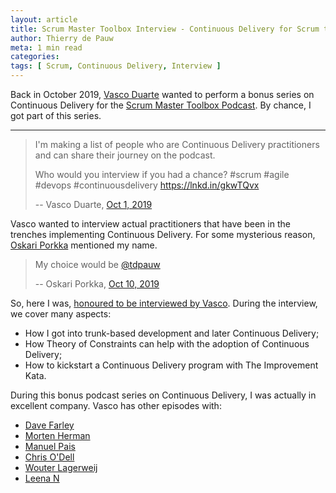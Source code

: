 ```yaml
---
layout: article
title: Scrum Master Toolbox Interview - Continuous Delivery for Scrum teams
author: Thierry de Pauw
meta: 1 min read
categories:
tags: [ Scrum, Continuous Delivery, Interview ]
---
```


Back in October 2019, [Vasco Duarte](https://twitter.com/duarte_vasco) wanted
to perform a bonus series on Continuous Delivery for the [Scrum Master Toolbox
Podcast](https://scrum-master-toolbox.org/). By chance, I got part of this
series.

---

> I'm making a list of people who are Continuous Delivery practitioners and
> can share their journey on the podcast.
>
> Who would you interview if you had a chance?
> #scrum #agile #devops #continuousdelivery https://lnkd.in/gkwTQvx
>
> -- Vasco Duarte, [Oct 1, 2019](https://twitter.com/duarte_vasco/status/1182277920552669184)

Vasco wanted to interview actual practitioners that have been in the trenches
implementing Continuous Delivery. For some mysterious reason,
[Oskari Porkka](https://twitter.com/oporkka) mentioned my name.

> My choice would be [@tdpauw](https://twitter.com/tdpauw)
>
> -- Oskari Porkka, [Oct 10, 2019](https://twitter.com/oporkka/status/1182279215225409543)

So, here I was, [honoured to be interviewed by Vasco](https://scrum-master-toolbox.org/2019/12/podcast/bonus-thierry-de-pauw-interview-continuous-delivery-for-scrum-teams-part-2/).
During the interview, we cover many aspects:

* How I got into trunk-based development and later Continuous Delivery;
* How Theory of Constraints can help with the adoption of Continuous Delivery;
* How to kickstart a Continuous Delivery program with The Improvement Kata.

During this bonus podcast series on Continuous Delivery, I was actually in
excellent company. Vasco has other episodes with:

* [Dave Farley](https://scrum-master-toolbox.org/2019/12/podcast/bonus-dave-farley-interview-continuous-delivery-for-scrum-teams-part-1/)
* [Morten Herman](https://scrum-master-toolbox.org/2019/12/podcast/bonus-morten-herman-interview-continuous-delivery-for-scrum-teams-part-3/)
* [Manuel Pais](https://scrum-master-toolbox.org/2019/12/podcast/bonus-manuel-pais-interview-continuous-delivery-for-scrum-teams-part-4/)
* [Chris O'Dell](https://scrum-master-toolbox.org/2019/12/podcast/bonus-chris-odell-interview-continuous-delivery-for-scrum-teams-part-5/)
* [Wouter Lagerweij](https://scrum-master-toolbox.org/2019/12/podcast/bonus-wouter-lagerweij-interview-continuous-delivery-for-scrum-teams-part-5/)
* [Leena N](https://scrum-master-toolbox.org/2019/12/podcast/bonus-leena-n-interview-continuous-delivery-for-scrum-teams-part-7/)
